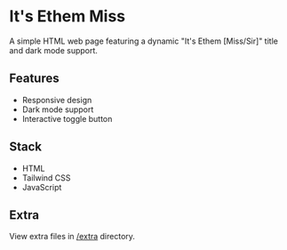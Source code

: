 # It's Ethem Miss

A simple HTML web page featuring a dynamic "It's Ethem [Miss/Sir]" title and dark mode support.

## Features

- Responsive design
- Dark mode support
- Interactive toggle button

## Stack

- HTML
- Tailwind CSS
- JavaScript

## Extra

View extra files in [/extra](/extra) directory.
